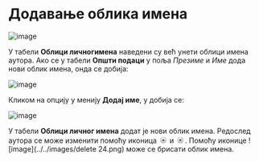 # Додавање облика имена
 
 ![image](https://user-images.githubusercontent.com/29538544/178780179-6e24dc65-41f2-4a2a-ab32-5864092c794e.png)

У табели **Облици личногимена** наведени су већ унети облици имена аутора. Ако се у табели **Општи подаци** у поља *Презиме* и *Име* дода нови облик имена, онда се добија:   

![image](https://user-images.githubusercontent.com/29538544/178780851-c5824d39-0547-457d-9c3b-bf39e75e760f.png)
 
Кликом на опцију у менију **Додај име**, у добија се:

![image](https://user-images.githubusercontent.com/29538544/178780972-f070f896-5624-4601-abe9-4efaf4c101ea.png)
 
У табели **Облици личног имена** додат је нови облик имена. Редослед аутора се може изменити помоћу иконица ![image](../../images/up.gif) и ![image](../../images/down.gif). Помоћу иконице ![image](../../images/delete 24.png) може се брисати облик имена. 
